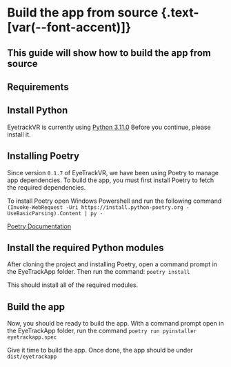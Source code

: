<script setup>
import Alerts from '../../vue/alerts/Alerts.vue'
import CheckList from '../../vue/CheckBoxList.vue'
import ImageCard from '../../vue/images/ImageComponent.vue'
import { image_settings } from '../../static/image_settings'
import { alerts } from '../../static/alerts'
import { Requirements } from '../../static/app_build_requirements'
</script>

# Build the app from source {.text-[var(--font-accent)]}

## This guide will show how to build the app from source

<Alerts :options="alerts.build_software_one">
    <template v-slot:content>
        <p>
           This is NOT a required step, you do not need to build the app from source.
        </p>
    </template>
</Alerts>

## Requirements

<CheckList :options="{...Requirements}"/>

## Install Python

EyetrackVR is currently using [Python 3.11.0](https://www.python.org/downloads/release/python-3110/) Before you continue, please install it.

## Installing Poetry

Since version `0.1.7` of EyeTrackVR, we have been using Poetry to manage app dependencies. To build the app, you must first install Poetry to fetch the required dependencies.

To install Poetry open Windows Powershell and run the following command `(Invoke-WebRequest -Uri https://install.python-poetry.org -UseBasicParsing).Content | py -`

[Poetry Documentation](https://python-poetry.org/docs/)

## Install the required Python modules

After cloning the project and installing Poetry, open a command prompt in the EyeTrackApp folder. Then run the command: `poetry install`

This should install all of the required modules.

## Build the app

Now, you should be ready to build the app.
With a command prompt open in the EyeTrackApp folder, run the command `poetry run pyinstaller eyetrackapp.spec`

Give it time to build the app. Once done, the app should be under `dist/eyetrackapp`
